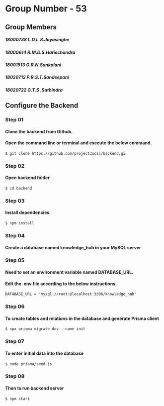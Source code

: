  # Group Number - 53
 
 ## Group Members 
 
 #####   18000738      L.D.L.S.Jayasinghe
 #####   18000614      R.M.D.S.Harischandra
 #####   18001513      G.R.N.Sankalani
 #####   18020712      P.R.S.T.Sandeepani
 #####   18020722      G.T.S .Sathindra


## Configure the Backend

 ### Step 01
   #### Clone the backend from Github.
   #### Open the command line or terminal and execute the below command.
    $ git clone https://github.com/project3ucsc/backend.gi
    
  ### Step 02  
   #### Open backend folder
    $ cd backend
    
  ### Step 03 
   #### Install dependencies 
    $ npm install
  
  ### Step 04
   #### Create a database named knowledge_hub in your MySQL server

  ### Step 05
   #### Need to set an environment variable named DATABASE_URL.
   #### Edit the .env file according to the below instructions.
   
    DATABASE_URL = 'mysql://root:@localhost:3306/knowledge_hub'
    
  ### Step 06
   #### To create tables and relations in the database and generate Prisma client
    $ npx prisma migrate dev --name init
   
  ### Step 07
   #### To enter initial data into the database
    $ node prisma/seed.js
  
  ### Step 08
   #### Then to run backend server
    $ npm start


